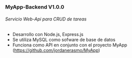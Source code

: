 # 
### MyApp-Backend V1.0.0
###### Servicio Web-Api para CRUD de tareas

- Desarrollo con Node.js, Express.js
- Se utiliza MySQL como sofware de base de datos
- Funciona como API en conjunto con el proyecto MyApp (https://github.com/jordanerasmo/MyApp)

# 